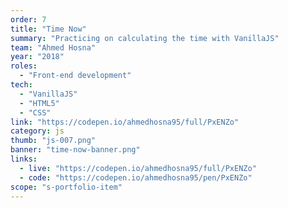 ```yaml
---
order: 7
title: "Time Now"
summary: "Practicing on calculating the time with VanillaJS"
team: "Ahmed Hosna"
year: "2018"
roles:
  - "Front-end development"
tech:
  - "VanillaJS"
  - "HTML5"
  - "CSS"
link: "https://codepen.io/ahmedhosna95/full/PxENZo"
category: js
thumb: "js-007.png"
banner: "time-now-banner.png"
links:
  - live: "https://codepen.io/ahmedhosna95/full/PxENZo"
  - code: "https://codepen.io/ahmedhosna95/pen/PxENZo"
scope: "s-portfolio-item"
---
```

